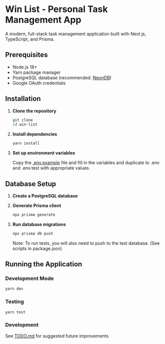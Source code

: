 # Win List - Personal Task Management App

A modern, full-stack task management application built with Next.js, TypeScript, and Prisma.

## Prerequisites

-   Node.js 18+
-   Yarn package manager
-   PostgreSQL database (recommended: [NeonDB](https://neon.com/))
-   Google OAuth credentials

## Installation

1. **Clone the repository**

    ```bash
    git clone
    cd win-list
    ```

2. **Install dependencies**

    ```bash
    yarn install
    ```

3. **Set up environment variables**

    Copy the [.env.example](.env.example) file and fill in the variables and duplicate to .env and .env.test with appropriate values.

## Database Setup

1. **Create a PostgreSQL database**

2. **Generate Prisma client**

    ```bash
    npx prisma generate
    ```

3. **Run database migrations**

    ```bash
    npx prisma db push
    ```

    Note: To run tests, you will also need to push to the test database. (See scripts in package.json)

## Running the Application

### Development Mode

```bash
yarn dev
```

### Testing

```bash
yarn test
```

### Development

See [TODO.md](TODO.md) for suggested future improvements

